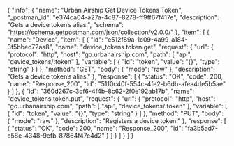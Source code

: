 {
  "info": {
    "name": "Urban Airship Get Device Tokens Token",
    "_postman_id": "e374ca04-a27a-4c87-8278-ff9ff67f417e",
    "description": "Gets a device token’s alias.",
    "schema": "https://schema.getpostman.com/json/collection/v2.0.0/"
  },
  "item": [
    {
      "name": "Device",
      "item": [
        {
          "id": "e512f89a-1c09-4a99-a184-3f5bbec72aa8",
          "name": "device_tokens.token.get",
          "request": {
            "url": {
              "protocol": "http",
              "host": "go.urbanairship.com",
              "path": [
                "api",
                "device_tokens/:token"
              ],
              "variable": [
                {
                  "id": "token",
                  "value": "{}",
                  "type": "string"
                }
              ]
            },
            "method": "GET",
            "body": {
              "mode": "raw"
            },
            "description": "Gets a device token’s alias."
          },
          "response": [
            {
              "status": "OK",
              "code": 200,
              "name": "Response_200",
              "id": "5110c40f-554c-4fe2-b6db-afea4de5b5ae"
            }
          ]
        },
        {
          "id": "360d267c-3cf6-4f4b-8c62-2f0e192ab17b",
          "name": "device_tokens.token.put",
          "request": {
            "url": {
              "protocol": "http",
              "host": "go.urbanairship.com",
              "path": [
                "api",
                "device_tokens/:token"
              ],
              "variable": [
                {
                  "id": "token",
                  "value": "{}",
                  "type": "string"
                }
              ]
            },
            "method": "PUT",
            "body": {
              "mode": "raw"
            },
            "description": "Registers a device token."
          },
          "response": [
            {
              "status": "OK",
              "code": 200,
              "name": "Response_200",
              "id": "fa3b5ad7-c58e-4348-9efb-87864f47c4d2"
            }
          ]
        }
      ]
    }
  ]
}
